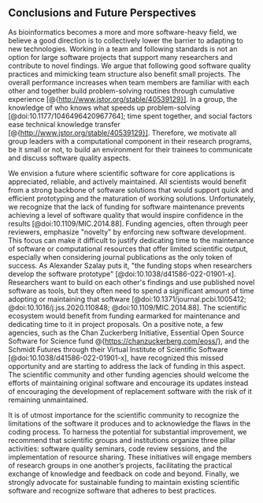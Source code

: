 ## Conclusions and Future Perspectives ##

As bioinformatics becomes a more and more software-heavy field, we believe a good direction is to collectively lower the barrier to adapting to new technologies.
Working in a team and following standards is not an option for large software projects that support many researchers and contribute to novel findings.
We argue that following good software quality practices and mimicking team structure also benefit small projects.
The overall performance increases when team members are familiar with each other and together build problem-solving routines through cumulative experience [@{http://www.jstor.org/stable/40539129}].
In a group, the knowledge of who knows what speeds up problem-solving [@doi:10.1177/1046496420967764]; time spent together, and social factors ease technical knowledge transfer [@{http://www.jstor.org/stable/40539129}].
Therefore, we motivate all group leaders with a computational component in their research programs, be it small or not, to build an environment for their trainees to communicate and discuss software quality aspects.

We envision a future where scientific software for core applications is appreciated, reliable, and actively maintained.
All scientists would benefit from a strong backbone of software solutions that would support quick and efficient prototyping and the maturation of working solutions.
Unfortunately, we recognize that the lack of funding for software maintenance prevents achieving a level of software quality that would inspire confidence in the results [@doi:10.1109/MIC.2014.88].
Funding agencies, often through peer reviewers, emphasize "novelty" by enforcing new software development.
This focus can make it difficult to justify dedicating time to the maintenance of software or computational resources that offer limited scientific output, especially when considering journal publications as the only token of success.
As Alexander Szalay puts it, "the funding stops when researchers develop the software prototype" [@doi:10.1038/d41586-022-01901-x].
Researchers want to build on each other's findings and use published novel software as tools, but they often need to spend a significant amount of time adopting or maintaining that software [@doi:10.1371/journal.pcbi.1005412; @doi:10.1016/j.jss.2020.110848; @doi:10.1109/MIC.2014.88].
The scientific ecosystem would benefit from funding earmarked for maintenance and dedicating time to it in project proposals.
On a positive note, a few agencies, such as the Chan Zuckerberg Initiative, Essential Open Source Software for Science fund @{https://chanzuckerberg.com/eoss/}, and the Schmidt Futures through their Virtual Institute of Scientific Software [@doi:10.1038/d41586-022-01901-x], have recognized this missed opportunity and are starting to address the lack of funding in this aspect.
The scientific community and other funding agencies should welcome the efforts of maintaining original software and encourage its updates instead of encouraging the development of replacement software with the risk of it remaining unmaintained.

<!-- I would remove the entire paragraph below. All of this has been stated many times in the paper, and also partly in the first sentence of this section, and is thus redundant. The final sentence on funding comes a bit out of the blue in a summary, too, as most of the other things described are expanded on in the main text, but funding is only mentioned in a few sentences above and does not make up a significant part of the manuscript. I also think it would be stronger to end with future perspectives, instead of a summary of the paper. If the text is removed, it could be incorporated in other ways (e.g. as "significance statement" or "short abstract" depending on the journal). Alternatively, it could be an actual "summary" of the paper with another heading. I did not comment it out for now, and removed the words "In summary," as that way it felt a bit less redundant when reading, but would recommend to remove the entire paragraph, or at least the last sentence. -->
It is of utmost importance for the scientific community to recognize the limitations of the software it produces and to acknowledge the flaws in the coding process.
To harness the potential for substantial improvement, we recommend that scientific groups and institutions organize three pillar activities: software quality seminars, code review sessions, and the implementation of resource sharing.
These initiatives will engage members of research groups in one another’s projects, facilitating the practical exchange of knowledge and feedback on code and beyond.
Finally, we strongly advocate for sustainable funding to maintain existing scientific software and recognize software that adheres to best practices.
